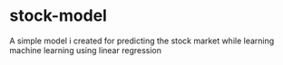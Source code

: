 # stock-model
A simple model i created for predicting the stock market while learning machine learning using linear regression
